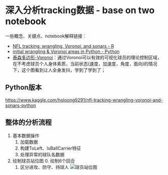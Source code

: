 # 深入分析tracking数据 - base on two notebook

一些概念、关键点、notebook解释链接：
- [NFL tracking: wrangling, Voronoi, and sonars - R](https://www.kaggle.com/statsbymichaellopez/nfl-tracking-wrangling-voronoi-and-sonars)
- [initial wrangling & Voronoi areas in Python - Python](https://www.kaggle.com/cpmpml/initial-wrangling-voronoi-areas-in-python)
- [泰森多边形-Voronoi](https://baike.baidu.com/item/%E6%B3%B0%E6%A3%AE%E5%A4%9A%E8%BE%B9%E5%BD%A2/3428661?fromtitle=voronoi&fromid=9089406&fr=aladdin)：通过Voronoi可以有效的可视化球员的理论控制区域，在不考虑球员个人身体素质，当前状态(速度，加速度，角度，面向)的情况下，这个图看到让人全身发抖，学到了学到了；

## Python版本
https://www.kaggle.com/holoong9291/nfl-tracking-wrangling-voronoi-and-sonars-python

## 整体的分析流程
1. 基本数据操作
    1. 加载数据
    2. 构建ToLeft、IsBallCarrier特征
    3. 处理异常的球队名数据
2. 绘制球员站位图
    0. 绘制6个回合
    1. 区分进攻、防守、持球人
    ![球员站位图](https://www.kaggleusercontent.com/kf/21999507/eyJhbGciOiJkaXIiLCJlbmMiOiJBMTI4Q0JDLUhTMjU2In0..zYETe2xt4LV4ewND0ZhaDQ.zTPx1zGWujhHtvrSfd4wLGty0kYQvYSz1o6gBu9WWHoxtZWS1fqMVBzMk3zReBGV7vfKXNfH7UzNrc5-USo20DiBWlegrQsb1BKfczvZkp3IPVmTpMbKCMQO8X1PzHBI2Ivw5NrQ6hVMvEP0EMqugtASA2orJ_g8S7wkXFPn6t-P3_7ZxVvr2XneVPPq1yiTNEfC9ZePHNdaKttiI1LCYA.ClhckRpbNGqpvVrkZy5lXQ/__results___files/__results___3_1.png)
